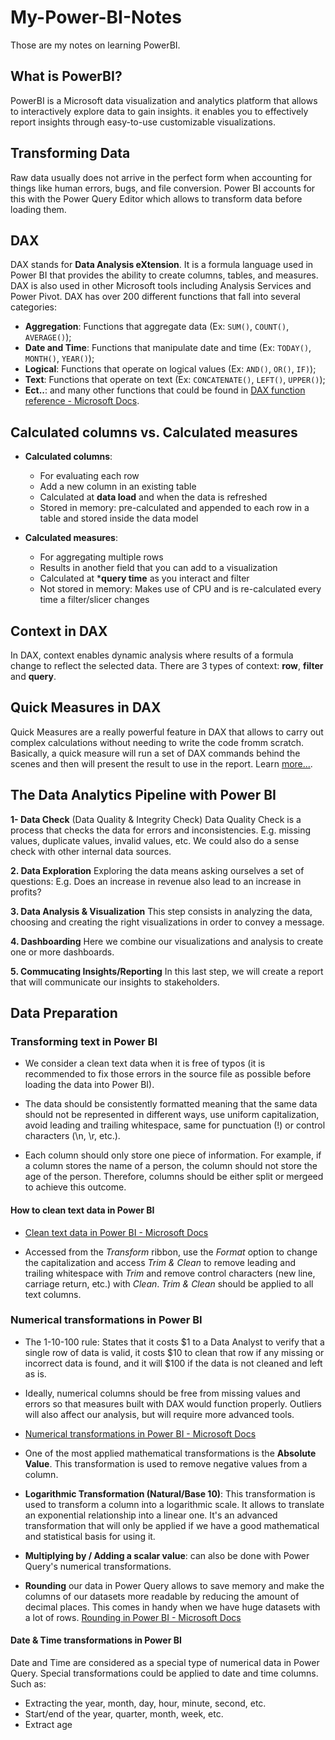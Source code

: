 # My-Power-BI-Notes
Those are my notes on learning PowerBI.

## What is PowerBI?
PowerBI is a Microsoft data visualization and analytics platform that allows to interactively explore data to gain insights.
it enables you to effectively report insights through easy-to-use customizable visualizations.

## Transforming Data
Raw data usually does not arrive in the perfect form when accounting for things like human errors, bugs, and file conversion. Power BI accounts for this with the Power Query Editor which allows to transform data before loading them.

## DAX
DAX stands for **Data Analysis eXtension**. It is a formula language used in Power BI that provides the ability to create columns, tables, and measures.
DAX is also used in other Microsoft tools including Analysis Services and Power Pivot.
DAX has over 200 different functions that fall into several categories:
- **Aggregation**: Functions that aggregate data (Ex: `SUM()`, `COUNT()`, `AVERAGE()`);
- **Date and Time**: Functions that manipulate date and time (Ex: `TODAY()`, `MONTH()`, `YEAR()`);
- **Logical**: Functions that operate on logical values (Ex: `AND()`, `OR()`, `IF)`);
- **Text**: Functions that operate on text (Ex: `CONCATENATE()`, `LEFT()`, `UPPER()`);
- **Ect..**: and many other functions that could be found in [DAX function reference - Microsoft Docs](https://docs.microsoft.com/en-us/dax/dax-function-reference).

## Calculated columns vs. Calculated measures
* **Calculated columns**:
  - For evaluating each row
  - Add a new column in an existing table
  - Calculated at **data load** and when the data is refreshed
  - Stored in memory: pre-calculated and appended to each row in a table and stored inside the data model

* **Calculated measures**:
  - For aggregating multiple rows
  - Results in another field that you can add to a visualization
  - Calculated at ***query time** as you interact and filter
  - Not stored in memory: Makes use of CPU and is re-calculated every time a filter/slicer changes

## Context in DAX 
In DAX, context enables dynamic analysis where results of a formula change to reflect the selected data.
There are 3 types of context: **row**, **filter** and **query**.

## Quick Measures in DAX
Quick Measures are a really powerful feature in DAX that allows to carry out complex calculations without needing to write the code fromm scratch. Basically, a quick measure will run a set of DAX commands behind the scenes and then will present the result to use in the report. Learn [more...](https://docs.microsoft.com/en-us/power-bi/transform-model/desktop-quick-measures).

## The Data Analytics Pipeline with Power BI
**1- Data Check** (Data Quality & Integrity Check)
Data Quality Check is a process that checks the data for errors and inconsistencies.
E.g. missing values, duplicate values, invalid values, etc.
We could also do a sense check with other internal data sources.

  **2. Data Exploration** 
    Exploring the data means asking ourselves a set of questions:
    E.g. Does an increase in revenue also lead to an increase in profits?

  **3. Data Analysis & Visualization** 
    This step consists in analyzing the data, choosing and creating the right visualizations in order to convey a message.

  **4. Dashboarding**
    Here we combine our visualizations and analysis to create one or more dashboards.
  
  **5. Commucating Insights/Reporting**
    In this last step, we will create a report that will communicate our insights to stakeholders.

## Data Preparation

### Transforming text in Power BI
 * We consider a clean text data when it is free of typos (it is recommended to fix those errors in the source file as possible before loading the data into Power BI). 

 * The data should be consistently formatted meaning that the same data should not be represented in different ways, use uniform capitalization, avoid leading and trailing whitespace, same for punctuation (!) or control characters (\n, \r, etc.).

 * Each column should only store one piece of information. For example, if a column stores the name of a person, the column should not store the age of the person. Therefore, columns should be either split or mergeed to achieve this outcome.

#### How to clean text data in Power BI
* [Clean text data in Power BI - Microsoft Docs](https://docs.microsoft.com/en-us/power-bi/data-preparation/clean-text-data-in-power-bi)

* Accessed from the *Transform* ribbon, use the *Format* option to change the capitalization and access *Trim & Clean* to remove leading and trailing whitespace with *Trim* and remove control characters (new line, carriage return, etc.) with *Clean*. *Trim & Clean* should be applied to all text columns.

### Numerical transformations in Power BI

* The 1-10-100 rule: States that it costs $1 to a Data Analyst to verify that a single row of data is valid, it costs $10 to clean that row if any missing or incorrect data is found, and it will $100 if the data is not cleaned and left as is.

* Ideally, numerical columns should be free from missing values and errors so that measures built with DAX would function properly. Outliers will also affect our analysis, but will require more advanced tools.

* [Numerical transformations in Power BI - Microsoft Docs](https://docs.microsoft.com/en-us/power-bi/data-preparation/numerical-transformations-in-power-bi)

* One of the most applied mathematical transformations is the **Absolute Value**. This transformation is used to remove negative values from a column.

* **Logarithmic Transformation (Natural/Base 10)**: This transformation is used to transform a column into a logarithmic scale. It allows to translate an exponential relationship into a linear one. It's an advanced transformation that will only be applied if we have a good mathematical and statistical basis for using it.

* **Multiplying by / Adding a scalar value**: can also be done with Power Query's numerical transformations.

* **Rounding** our data in Power Query allows to save memory and make the columns of our datasets more readable by reducing the amount of decimal places. This comes in handy when we have huge datasets with a lot of rows.
[Rounding in Power BI - Microsoft Docs](https://docs.microsoft.com/en-us/power-bi/data-preparation/rounding-in-power-bi)

#### Date & Time transformations in Power BI
Date and Time are considered as a special type of numerical data in Power Query.
Special transformations could be applied to date and time columns. Such as:
- Extracting the year, month, day, hour, minute, second, etc.
- Start/end of the year, quarter, month, week, etc.
- Extract age 




